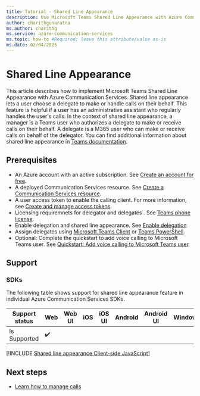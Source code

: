 ```yaml
---
title: Tutorial - Shared Line Appearance
description: Use Microsoft Teams Shared Line Appearance with Azure Communication Services Calling SDK.
author: charithgunaratna
ms.author: charithg
ms.service: azure-communication-services
ms.topic: how-to #Required; leave this attribute/value as-is
ms.date: 02/04/2025
---
```


# Shared Line Appearance

This article describes how to implement Microsoft Teams Shared Line Appearance with Azure Communication Services. Shared line appearance lets a user choose a delegate to make or handle calls on their behalf. This feature is helpful if a user has an administrative assistant who regularly handles the user's calls. In the context of shared line appearance, a manager is a Teams user who authorizes a delegate to make or receive calls on their behalf. A delegate is a M365 user who can make or receive calls on behalf of the delegator. You can find additional information about shared line appearance in [Teams documentation](https://learn.microsoft.com/microsoftteams/shared-line-appearance).

## Prerequisites

- An Azure account with an active subscription. See [Create an account for free](https://azure.microsoft.com/free/?WT.mc_id=A261C142F). 
- A deployed Communication Services resource. See [Create a Communication Services resource](../../quickstarts/create-communication-resource.md).
- A user access token to enable the calling client. For more information, see [Create and manage access tokens](../../quickstarts/identity/access-tokens.md).
- Licensing requiremnets for delegator and delegates . See [Teams phone license](https://learn.microsoft.com/microsoftteams/shared-line-appearance#license-required).
- Enable delegation and shared line appearance. See [Enable delegation](https://learn.microsoft.com/microsoftteams/shared-line-appearance#enable-delegation-and-shared-line-appearance)
- Assign delegates using [Microsoft Teams Client](https://support.microsoft.com/office/share-a-phone-line-with-a-delegate-in-microsoft-teams-16307929-a51f-43fc-8323-3b1bf115e5a8) or [Teams PowerShell](https://learn.microsoft.com/microsoftteams/shared-line-appearance#use-powershell).
- Optional: Complete the quickstart to add voice calling to Microsoft Teams user. See [Quickstart: Add voice calling to Microsoft Teams user](../../quickstarts/voice-video-calling/get-started-call-to-teams-user.md).

## Support

### SDKs

The following table shows support for shared line appearance feature in individual Azure Communication Services SDKs.

| Support status | Web | Web UI | iOS | iOS UI | Android | Android UI | Windows |
|----------------|-----|--------|--------|--------|----------|--------|---------|
| Is Supported   | ✔️  |        |        |        |          |        |         |

[!INCLUDE [Shared line appearance Client-side JavaScript](./includes/shared-line-appearance/shared-line-appearance-web.md)]

## Next steps

- [Learn how to manage calls](./manage-calls.md)